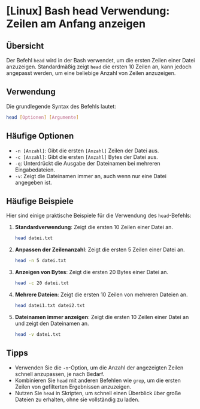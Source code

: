 # [Linux] Bash head Verwendung: Zeilen am Anfang anzeigen

## Übersicht
Der Befehl `head` wird in der Bash verwendet, um die ersten Zeilen einer Datei anzuzeigen. Standardmäßig zeigt `head` die ersten 10 Zeilen an, kann jedoch angepasst werden, um eine beliebige Anzahl von Zeilen anzuzeigen.

## Verwendung
Die grundlegende Syntax des Befehls lautet:

```bash
head [Optionen] [Argumente]
```

## Häufige Optionen
- `-n [Anzahl]`: Gibt die ersten `[Anzahl]` Zeilen der Datei aus.
- `-c [Anzahl]`: Gibt die ersten `[Anzahl]` Bytes der Datei aus.
- `-q`: Unterdrückt die Ausgabe der Dateinamen bei mehreren Eingabedateien.
- `-v`: Zeigt die Dateinamen immer an, auch wenn nur eine Datei angegeben ist.

## Häufige Beispiele
Hier sind einige praktische Beispiele für die Verwendung des `head`-Befehls:

1. **Standardverwendung**: Zeigt die ersten 10 Zeilen einer Datei an.
   ```bash
   head datei.txt
   ```

2. **Anpassen der Zeilenanzahl**: Zeigt die ersten 5 Zeilen einer Datei an.
   ```bash
   head -n 5 datei.txt
   ```

3. **Anzeigen von Bytes**: Zeigt die ersten 20 Bytes einer Datei an.
   ```bash
   head -c 20 datei.txt
   ```

4. **Mehrere Dateien**: Zeigt die ersten 10 Zeilen von mehreren Dateien an.
   ```bash
   head datei1.txt datei2.txt
   ```

5. **Dateinamen immer anzeigen**: Zeigt die ersten 10 Zeilen einer Datei an und zeigt den Dateinamen an.
   ```bash
   head -v datei.txt
   ```

## Tipps
- Verwenden Sie die `-n`-Option, um die Anzahl der angezeigten Zeilen schnell anzupassen, je nach Bedarf.
- Kombinieren Sie `head` mit anderen Befehlen wie `grep`, um die ersten Zeilen von gefilterten Ergebnissen anzuzeigen.
- Nutzen Sie `head` in Skripten, um schnell einen Überblick über große Dateien zu erhalten, ohne sie vollständig zu laden.
